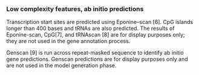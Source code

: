 ### Low complexity features, ab initio predictions

Transcription start sites are predicted using Eponine–scan [6]. CpG islands longer than 400 bases and tRNAs are also predicted. The results of Eponine-scan, CpG[7], and tRNAscan [8] are for display purposes only; they are not used in the gene annotation process.

Genscan [9] is run across repeat-masked sequence to identify ab initio gene predictions. Genscan predictions are for display purposes only and are not used in the model generation phase.